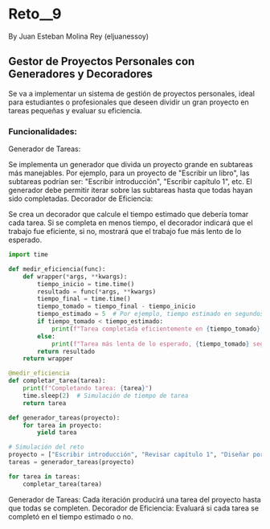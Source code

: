 # Reto__9
By Juan Esteban Molina Rey (eljuanessoy)

## Gestor de Proyectos Personales con Generadores y Decoradores
Se va a implementar un sistema de gestión de proyectos personales, ideal para estudiantes o profesionales que deseen dividir un gran proyecto en tareas pequeñas y evaluar su eficiencia.

### Funcionalidades:
Generador de Tareas:

Se implementa un generador que divida un proyecto grande en subtareas más manejables. Por ejemplo, para un proyecto de "Escribir un libro", las subtareas podrían ser: "Escribir introducción", "Escribir capítulo 1", etc.
El generador debe permitir iterar sobre las subtareas hasta que todas hayan sido completadas.
Decorador de Eficiencia:

Se crea un decorador que calcule el tiempo estimado que debería tomar cada tarea. Si se completa en menos tiempo, el decorador indicará que el trabajo fue eficiente, si no, mostrará que el trabajo fue más lento de lo esperado.

```python
import time

def medir_eficiencia(func):
    def wrapper(*args, **kwargs):
        tiempo_inicio = time.time()
        resultado = func(*args, **kwargs)
        tiempo_final = time.time()
        tiempo_tomado = tiempo_final - tiempo_inicio
        tiempo_estimado = 5  # Por ejemplo, tiempo estimado en segundos para completar una tarea
        if tiempo_tomado < tiempo_estimado:
            print(f"Tarea completada eficientemente en {tiempo_tomado} segundos")
        else:
            print(f"Tarea más lenta de lo esperado, {tiempo_tomado} segundos")
        return resultado
    return wrapper

@medir_eficiencia
def completar_tarea(tarea):
    print(f"Completando tarea: {tarea}")
    time.sleep(2)  # Simulación de tiempo de tarea
    return tarea

def generador_tareas(proyecto):
    for tarea in proyecto:
        yield tarea

# Simulación del reto
proyecto = ["Escribir introducción", "Revisar capítulo 1", "Diseñar portada"]
tareas = generador_tareas(proyecto)

for tarea in tareas:
    completar_tarea(tarea)
```
Generador de Tareas: Cada iteración producirá una tarea del proyecto hasta que todas se completen.
Decorador de Eficiencia: Evaluará si cada tarea se completó en el tiempo estimado o no.
